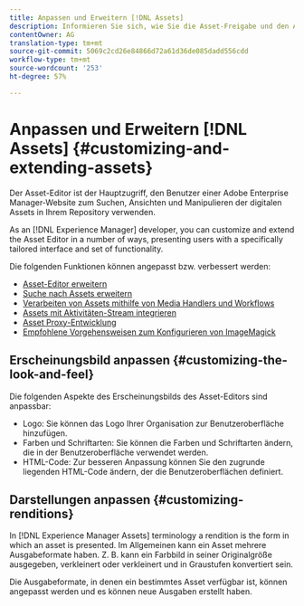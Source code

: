 ```yaml
---
title: Anpassen und Erweitern [!DNL Assets]
description: Informieren Sie sich, wie Sie die Asset-Freigabe und den Asset-Editor anpassen und erweitern können, um Benutzern eine maßgeschneiderte Oberfläche und passende Funktionen zur Verfügung zu stellen.
contentOwner: AG
translation-type: tm+mt
source-git-commit: 5069c2cd26e84866d72a61d36de085dadd556cdd
workflow-type: tm+mt
source-wordcount: '253'
ht-degree: 57%

---
```



# Anpassen und Erweitern [!DNL Assets] {#customizing-and-extending-assets}

Der Asset-Editor ist der Hauptzugriff, den Benutzer einer Adobe Enterprise Manager-Website zum Suchen, Ansichten und Manipulieren der digitalen Assets in Ihrem Repository verwenden.

As an [!DNL Experience Manager] developer, you can customize and extend the Asset Editor in a number of ways, presenting users with a specifically tailored interface and set of functionality.

Die folgenden Funktionen können angepasst bzw. verbessert werden:

* [Asset-Editor erweitern](asseteditorx.md)
* [Suche nach Assets erweitern](searchx.md)
* [Verarbeiten von Assets mithilfe von Media Handlers und Workflows](media-handlers.md)
* [Assets mit Aktivitäten-Stream integrieren](extending-activity-stream.md)
* [Asset Proxy-Entwicklung](proxy.md)
* [Empfohlene Vorgehensweisen zum Konfigurieren von ImageMagick](best-practices-for-imagemagick.md)

## Erscheinungsbild anpassen {#customizing-the-look-and-feel}

Die folgenden Aspekte des Erscheinungsbilds des Asset-Editors sind anpassbar:

* Logo: Sie können das Logo Ihrer Organisation zur Benutzeroberfläche hinzufügen.
* Farben und Schriftarten: Sie können die Farben und Schriftarten ändern, die in der Benutzeroberfläche verwendet werden.
* HTML-Code: Zur besseren Anpassung können Sie den zugrunde liegenden HTML-Code ändern, der die Benutzeroberflächen definiert.

## Darstellungen anpassen {#customizing-renditions}

In [!DNL Experience Manager Assets] terminology a rendition is the form in which an asset is presented. Im Allgemeinen kann ein Asset mehrere Ausgabeformate haben. Z. B. kann ein Farbbild in seiner Originalgröße ausgegeben, verkleinert oder verkleinert und in Graustufen konvertiert sein.

Die Ausgabeformate, in denen ein bestimmtes Asset verfügbar ist, können angepasst werden und es können neue Ausgaben erstellt haben.
